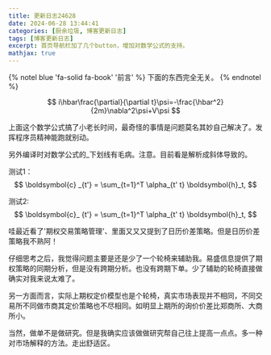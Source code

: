 ```yaml
---
title: 更新日志24628
date: 2024-06-28 13:44:41
categories: [厨余垃圾, 博客更新日志]
tags: [博客更新日志]
excerpt: 首页导航栏加了几个button，增加对数学公式的支持。
mathjax: true
---
```


{% notel blue 'fa-solid fa-book' '前言' %}
下面的东西完全无关。
{% endnotel %}

$$
i\hbar\frac{\partial}{\partial t}\psi=-\frac{\hbar^2}{2m}\nabla^2\psi+V\psi
$$

上面这个数学公式搞了小老长时间，最奇怪的事情是问题莫名其妙自己解决了。发挥程序员精神能跑就别动。

另外编译时对数学公式的_下划线有毛病。注意。目前看是解析成斜体导致的。

测试1：
$$
\boldsymbol{c} _{t'} = \sum_{t=1}^T \alpha_{t' t} \boldsymbol{h}_t,
$$

测试2:
$$
\boldsymbol{c}_ {t'} = \sum_{t=1}^T \alpha_{t' t} \boldsymbol{h}_t,
$$

哇最近看了'期权交易策略管理'、里面又又又提到了日历价差策略。但是日历价差策略我不熟阿！

仔细思考之后，我觉得问题主要是还是少了一个轮椅来辅助我。易盛信息提供了期权策略的同期分析，但是没有跨期分析。也没有跨期下单。少了辅助的轮椅直接做确实对我来说太难了。

另一方面而言，实际上期权定价模型也是个轮椅，真实市场表现并不相同，不同交易所不同做市商其定价策略也不尽相同。如明显上期所的询价价差比郑商所、大商所小。

当然，做单不是做研究。但是我确实应该做做研究帮自己往上提高一点点。多一种对市场解释的方法。走出舒适区。
